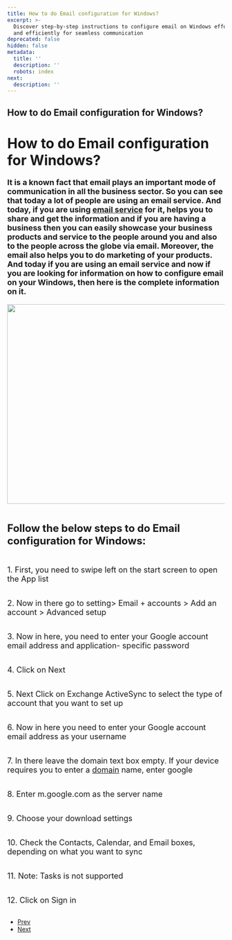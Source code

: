 ```yaml
---
title: How to do Email configuration for Windows?
excerpt: >-
  Discover step-by-step instructions to configure email on Windows effortlessly
  and efficiently for seamless communication
deprecated: false
hidden: false
metadata:
  title: ''
  description: ''
  robots: index
next:
  description: ''
---
```

<div class="page-header">
<h2 itemprop="headline">
How to do Email configuration for Windows? </h2>
</div>
<dl class="article-info muted">
<dt class="article-info-term">
</dt>
</dl>
<div itemprop="articleBody">
<h1 dir="ltr"><span style="font-size: large;"><span style="font-size: xx-large;"><strong>How to do Email configuration for Windows?</strong></span><br class="kix-line-break" /><br class="kix-line-break" />It is a known fact that email plays an important mode of communication in all the business sector. So you can see that today a lot of people are using an email service. And today, if you are using <a href="https://www.hostingraja.in/email/email-solutions/">email service</a> for it, helps you to share and get the information and if you are having a business then you can easily showcase your business products and service to the people around you and also to the people across the globe via email. Moreover, the email also helps you to do marketing of your products. And today if you are using an email service and now if you are looking for information on how to configure email on your Windows, then here is the complete information on it.</span></h1>
<p><span style="font-size: large;"> </span></p>
<p dir="ltr"><span style="font-size: large;"><img style="display: block; margin-left: auto; margin-right: auto;" src="https://image.hostingraja.in/images/helphostingraja/email-config.webp" width="658" height="461" border="0" /><br class="kix-line-break" /><br class="kix-line-break" /><span style="font-size: x-large;"><strong>Follow the below steps to do Email configuration for Windows:</strong> </span><br/><br class="kix-line-break" /><br class="kix-line-break" />1. First, you need to swipe left on the start screen to open the App list <br class="kix-line-break" /><br class="kix-line-break" /></span></p>
<p dir="ltr"><span style="font-size: large;">2. Now in there go to setting&gt; Email + accounts &gt; Add an account &gt; Advanced setup<br class="kix-line-break" /><br class="kix-line-break" /></span></p>
<p dir="ltr"><span style="font-size: large;">3. Now in here, you need to enter your Google account email address and application- specific password<br class="kix-line-break" /><br class="kix-line-break" /></span></p>
<p dir="ltr"><span style="font-size: large;">4. Click on Next<br class="kix-line-break" /><br class="kix-line-break" /></span></p>
<p dir="ltr"><span style="font-size: large;">5. Next Click on Exchange ActiveSync to select the type of account that you want to set up<br class="kix-line-break" /><br class="kix-line-break" /></span></p>
<p dir="ltr"><span style="font-size: large;">6. Now in here you need to enter your Google account email address as your username<br class="kix-line-break" /><br class="kix-line-break" /></span></p>
<p dir="ltr"><span style="font-size: large;">7. In there leave the domain text box empty. If your device requires you to enter a <a href="https://www.hostingraja.in/domains/">domain</a> name, enter google<br class="kix-line-break" /><br class="kix-line-break" /></span></p>
<p dir="ltr"><span style="font-size: large;">8. Enter m.google.com as the server name<br class="kix-line-break" /><br class="kix-line-break" /></span></p>
<p dir="ltr"><span style="font-size: large;">9. Choose your download settings<br class="kix-line-break" /><br class="kix-line-break" /></span></p>
<p dir="ltr"><span style="font-size: large;">10. Check the Contacts, Calendar, and Email boxes, depending on what you want to sync<br class="kix-line-break" /><br class="kix-line-break" /></span></p>
<p dir="ltr"><span style="font-size: large;">11. Note: Tasks is not supported<br class="kix-line-break" /><br class="kix-line-break" /></span></p>
<p dir="ltr"><span style="font-size: large;">12. Click on Sign in</span><br class="kix-line-break" /><br class="kix-line-break" /></p> </div>
<ul class="pager pagenav">
<li class="previous">
<a class="hasTooltip" title="How to add Email Signature in Android?" aria-label="Previous article: How to add Email Signature in Android?" href="/docs/how-to-add-email-signature-in-android" rel="prev">
<span class="icon-chevron-left" aria-hidden="true"></span> <span aria-hidden="true">Prev</span> </a>
</li>
<li class="next">
<a class="hasTooltip" title="How to set Email configuration For iPhone?" aria-label="Next article: How to set Email configuration For iPhone?" href="/docs/how-to-set-email-configuration-for-iphone" rel="next">
<span aria-hidden="true">Next</span> <span class="icon-chevron-right" aria-hidden="true"></span> </a>
</li>
</ul>
</div>
